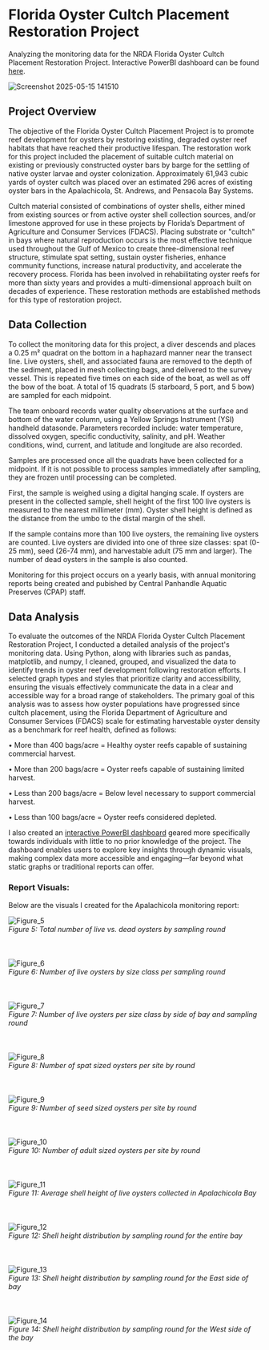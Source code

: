 # Florida Oyster Cultch Placement Restoration Project
Analyzing the monitoring data for the NRDA Florida Oyster Cultch Placement Restoration Project. Interactive PowerBI dashboard can be found [here](https://app.powerbi.com/view?r=eyJrIjoiODhhZGQxZmYtYjYzYy00MTQ0LWI3M2EtZmE3NzdlODdlOGE3IiwidCI6ImI2MjAxOTYwLTQ1YmEtNGI3OC1iMDgwLWYxYzQzM2ZmNmUzNiIsImMiOjZ9).

![Screenshot 2025-05-15 141510](https://github.com/user-attachments/assets/fc778dc5-0492-43ee-a7d9-2d50f60f37f8)

## Project Overview
The objective of the Florida Oyster Cultch Placement Project is to promote reef development for oysters by restoring existing, degraded oyster reef habitats that have reached their productive lifespan. The restoration work for this project included the placement of suitable cultch material on existing or previously constructed oyster bars by barge for the settling of native oyster larvae and oyster colonization. Approximately 61,943 cubic yards of oyster cultch was placed over an estimated 296 acres of existing oyster bars in the Apalachicola, St. Andrews, and Pensacola Bay Systems. 

Cultch material consisted of combinations of oyster shells, either mined from existing sources or from active oyster shell collection sources, and/or limestone approved for use in these projects by Florida’s Department of Agriculture and Consumer Services (FDACS). Placing substrate or "cultch" in bays where natural reproduction occurs is the most effective technique used throughout the Gulf of Mexico to create three-dimensional reef structure, stimulate spat setting, sustain oyster fisheries, enhance community functions, increase natural productivity, and accelerate the recovery process. Florida has been involved in rehabilitating oyster reefs for more than sixty years and provides a multi-dimensional approach built on decades of experience. These restoration methods are established methods for this type of restoration project.

## Data Collection
To collect the monitoring data for this project, a diver descends and places a 0.25 m² quadrat on the bottom in a haphazard manner near the transect line. Live oysters, shell, and associated fauna are removed to the depth of the sediment, placed in mesh collecting bags, and delivered to the survey vessel. This is repeated five times on each side of the boat, as well as off the bow of the boat. A total of 15 quadrats (5 starboard, 5 port, and 5 bow) are sampled for each midpoint. 

The team onboard records water quality observations at the surface and bottom of the water column, using a Yellow Springs Instrument (YSI) handheld datasonde. Parameters recorded include: water temperature, dissolved oxygen, specific conductivity, salinity, and pH. Weather conditions, wind, current, and latitude and longitude are also recorded.

Samples are processed once all the quadrats have been collected for a midpoint. If it is not possible to process samples immediately after sampling, they are frozen until processing can be completed. 

First, the sample is weighed using a digital hanging scale. If oysters are present in the collected sample, shell height of the first 100 live oysters is measured to the nearest millimeter (mm). Oyster shell height is defined as the distance from the umbo to the distal margin of the shell.

If the sample contains more than 100 live oysters, the remaining live oysters are counted. Live oysters are divided into one of three size classes: spat (0-25 mm), seed (26-74 mm), and harvestable adult (75 mm and larger). The number of dead oysters in the sample is also counted.

Monitoring for this project occurs on a yearly basis, with annual monitoring reports being created and pubished by Central Panhandle Aquatic Preserves (CPAP) staff.

## Data Analysis
To evaluate the outcomes of the NRDA Florida Oyster Cultch Placement Restoration Project, I conducted a detailed analysis of the project's monitoring data. Using Python, along with libraries such as pandas, matplotlib, and numpy, I cleaned, grouped, and visualized the data to identify trends in oyster reef development following restoration efforts. I selected graph types and styles that prioritize clarity and accessibility, ensuring the visuals effectively communicate the data in a clear and accessible way for a broad range of stakeholders. The primary goal of this analysis was to assess how oyster populations have progressed since cultch placement, using the Florida Department of Agriculture and Consumer Services (FDACS) scale for estimating harvestable oyster density as a benchmark for reef health, defined as follows:

•	More than 400 bags/acre = Healthy oyster reefs capable of sustaining commercial harvest.

•	More than 200 bags/acre = Oyster reefs capable of sustaining limited harvest.

•	Less than 200 bags/acre = Below level necessary to support commercial harvest.

•	Less than 100 bags/acre = Oyster reefs considered depleted.


I also created an [interactive PowerBI dashboard](https://app.powerbi.com/view?r=eyJrIjoiODhhZGQxZmYtYjYzYy00MTQ0LWI3M2EtZmE3NzdlODdlOGE3IiwidCI6ImI2MjAxOTYwLTQ1YmEtNGI3OC1iMDgwLWYxYzQzM2ZmNmUzNiIsImMiOjZ9) geared more specifically towards individuals with little to no prior knowledge of the project. The dashboard enables users to explore key insights through dynamic visuals, making complex data more accessible and engaging—far beyond what static graphs or traditional reports can offer.

### Report Visuals:
Below are the visuals I created for the Apalachicola monitoring report:

![Figure_5](https://github.com/user-attachments/assets/a071e544-775b-4043-aa07-a066c822a21b) <br />
_Figure 5: Total number of live vs. dead oysters by sampling round_
<br />
<br />
<br />
<br />
![Figure_6](https://github.com/user-attachments/assets/01118f7f-26d6-4c90-92e2-24d7d59ddab3)<br />
_Figure 6: Number of live oysters by size class per sampling round_
<br />
<br />
<br />
<br />
![Figure_7](https://github.com/user-attachments/assets/7aae9ae3-6afb-41c6-894a-87a174350a2c)<br />
_Figure 7: Number of live oysters per size class by side of bay and sampling round_ 
<br />
<br />
<br />
<br />
![Figure_8](https://github.com/user-attachments/assets/46c14d2a-c8a2-43b7-b5d9-6a5054c9aa7a)<br />
_Figure 8: Number of spat sized oysters per site by round_
<br />
<br />
<br />
<br />
![Figure_9](https://github.com/user-attachments/assets/6c478869-6a4e-437f-9716-72bd5ed7dbf3)<br />
_Figure 9: Number of seed sized oysters per site by round_
<br />
<br />
<br />
<br />
![Figure_10](https://github.com/user-attachments/assets/837007eb-0296-44e4-80d5-08f4da735bb8)<br />
_Figure 10: Number of adult sized oysters per site by round_
<br />
<br />
<br />
<br />
![Figure_11](https://github.com/user-attachments/assets/d00fc7f7-9af7-469c-aed5-91bb6b5b2d11)<br />
_Figure 11: Average shell height of live oysters collected in Apalachicola Bay_
<br />
<br />
<br />
<br />
![Figure_12](https://github.com/user-attachments/assets/0523bf8c-c3a9-4fb0-a722-a2382546a3d0)<br />
_Figure 12: Shell height distribution by sampling round for the entire bay_
<br />
<br />
<br />
<br />
![Figure_13](https://github.com/user-attachments/assets/41d98d6f-a461-4752-b71f-4cc2ba05c9c0)<br />
_Figure 13: Shell height distribution by sampling round for the East side of bay_
<br />
<br />
<br />
<br />
![Figure_14](https://github.com/user-attachments/assets/5a89ec11-8ea6-4c14-9b32-12af44fbf3ec)<br />
_Figure 14: Shell height distribution by sampling round for the West side of the bay_
